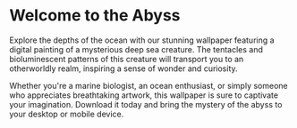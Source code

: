<!--font:Poppins-->

# Welcome to the Abyss

Explore the depths of the ocean with our stunning wallpaper featuring a digital painting of a mysterious deep sea creature. The tentacles and bioluminescent patterns of this creature will transport you to an otherworldly realm, inspiring a sense of wonder and curiosity.

Whether you're a marine biologist, an ocean enthusiast, or simply someone who appreciates breathtaking artwork, this wallpaper is sure to captivate your imagination. Download it today and bring the mystery of the abyss to your desktop or mobile device.

<!--

Write me markdown content of website with wallpaper:

"A digital painting of a deep sea creature, with tentacles and bioluminescent patterns evoking a sense of mystery and exploration."

The header of the page should not be copy of the text but rather a real content of the website which is using this wallpaper.


---


# Welcome to the Abyss

Explore the depths of the ocean with our stunning wallpaper featuring a digital painting of a mysterious deep sea creature. The tentacles and bioluminescent patterns of this creature will transport you to an otherworldly realm, inspiring a sense of wonder and curiosity.

Whether you're a marine biologist, an ocean enthusiast, or simply someone who appreciates breathtaking artwork, this wallpaper is sure to captivate your imagination. Download it today and bring the mystery of the abyss to your desktop or mobile device.


---


Write me a Google font which is best fitting for the website.

Pick from the list:
- Great Vibes
- Dancing Script
- Orbitron
- Playfair Display
- Alegreya
- Poppins
- IBM Plex Sans
- Lato
- Futura
- Exo 2
- Inter
- Montserrat
- Roboto
- Barlow Condensed
- Raleway
- Open Sans
- Lobster


Write just the font name nothing else.


---


Poppins

-->
